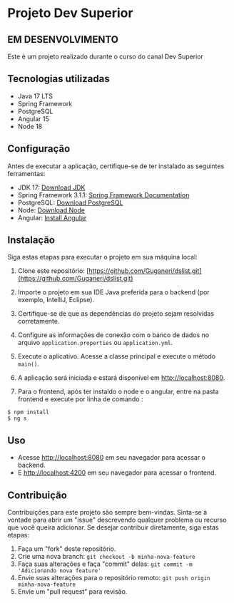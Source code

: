# Projeto Dev Superior
## EM DESENVOLVIMENTO 

Este é um projeto realizado durante o curso do canal Dev Superior

## Tecnologias utilizadas

- Java 17 LTS
- Spring Framework
- PostgreSQL
- Angular 15
- Node 18

## Configuração

Antes de executar a aplicação, certifique-se de ter instalado as seguintes ferramentas:

- JDK 17: [Download JDK](https://www.oracle.com/java/technologies/downloads/)
- Spring Framework 3.1.1: [Spring Framework Documentation](https://docs.spring.io/spring-framework/docs/3.1.1.RELEASE/spring-framework-reference/)
- PostgreSQL: [Download PostgreSQL](https://www.postgresql.org/download/)
- Node: [Download Node](https://nodejs.org/en/download)
- Angular: [Install Angular](https://angular.io/guide/setup-local)

## Instalação

Siga estas etapas para executar o projeto em sua máquina local:

1. Clone este repositório: [https://github.com/Guganeri/dslist.git](https://github.com/Guganeri/dslist.git)

2. Importe o projeto em sua IDE Java preferida para o backend (por exemplo, IntelliJ, Eclipse).

3. Certifique-se de que as dependências do projeto sejam resolvidas corretamente.

4. Configure as informações de conexão com o banco de dados no arquivo `application.properties` ou `application.yml`.

5. Execute o aplicativo. Acesse a classe principal e execute o método `main()`.

6. A aplicação será iniciada e estará disponível em [http://localhost:8080](http://localhost:8080).

7. Para o frontend, após ter instaldo o node e o angular, entre na pasta frontend e execute por linha de comando :

```
$ npm install
$ ng s
```

## Uso

- Acesse [http://localhost:8080](http://localhost:8080) em seu navegador para acessar o backend.
- E [http://localhost:4200](http://localhost:4200) em seu navegador para acessar o frontend.

## Contribuição

Contribuições para este projeto são sempre bem-vindas. Sinta-se à vontade para abrir um "issue" descrevendo qualquer problema ou recurso que você queira adicionar. Se desejar contribuir diretamente, siga estas etapas:

1. Faça um "fork" deste repositório.
2. Crie uma nova branch: `git checkout -b minha-nova-feature`
3. Faça suas alterações e faça "commit" delas: `git commit -m 'Adicionando nova feature'`
4. Envie suas alterações para o repositório remoto: `git push origin minha-nova-feature`
5. Envie um "pull request" para revisão.



